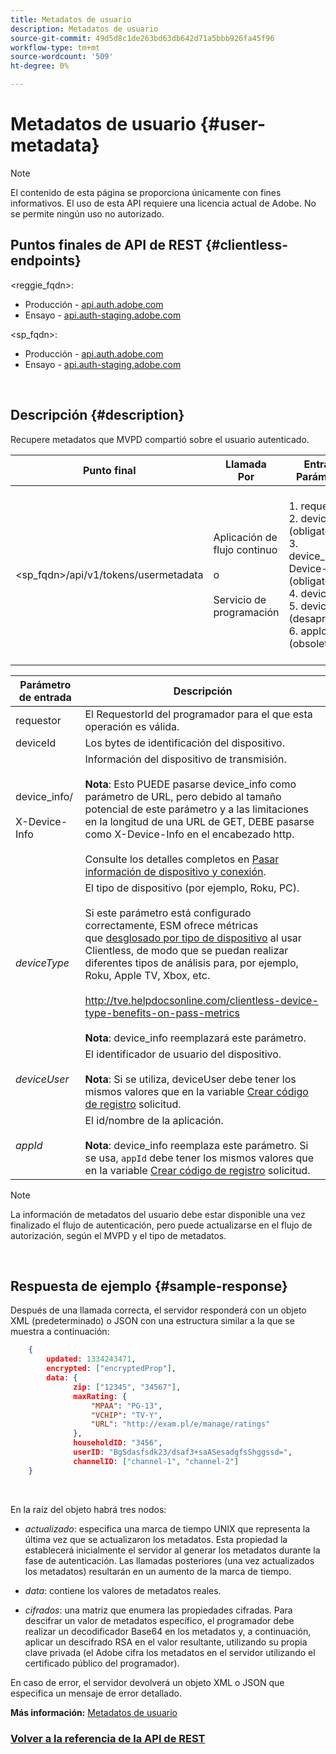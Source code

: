 ```yaml
---
title: Metadatos de usuario
description: Metadatos de usuario
source-git-commit: 49d5d8c1de263bd63db642d71a5bbb926fa45f96
workflow-type: tm+mt
source-wordcount: '509'
ht-degree: 0%

---
```



# Metadatos de usuario {#user-metadata}

>[!NOTE]
>
>El contenido de esta página se proporciona únicamente con fines informativos. El uso de esta API requiere una licencia actual de Adobe. No se permite ningún uso no autorizado.

## Puntos finales de API de REST {#clientless-endpoints}

&lt;reggie_fqdn>:

* Producción - [api.auth.adobe.com](http://api.auth.adobe.com/)
* Ensayo - [api.auth-staging.adobe.com](http://api.auth-staging.adobe.com/)

&lt;sp_fqdn>:

* Producción - [api.auth.adobe.com](http://api.auth.adobe.com/)
* Ensayo - [api.auth-staging.adobe.com](http://api.auth-staging.adobe.com/)

</br>

## Descripción {#description}

Recupere metadatos que MVPD compartió sobre el usuario autenticado.

<div>


| Punto final | Llamada  </br>Por | Entrada   </br>Parámetros | HTTP  </br>Método | Respuesta | HTTP  </br>Respuesta |
| --- | --- | --- | --- | --- | --- |
| &lt;sp_fqdn>/api/v1/tokens/usermetadata | Aplicación de flujo continuo</br></br>o</br></br>Servicio de programación | 1. requestor</br>2.  deviceId (obligatorio)</br>3.  device_info/X-Device-Info (obligatorio)</br>4.  deviceType</br>5.  deviceUser (desaprobada)</br>6.  appId (obsoleto) | GET | XML o JSON que contienen metadatos de usuario o detalles de error si no se realiza correctamente. | 200 - Éxito</br></br>404 - No se encontraron metadatos</br></br>412 - Token AuthN no válido (por ejemplo, token caducado) |


| Parámetro de entrada | Descripción |
| --- | --- |
| requestor | El RequestorId del programador para el que esta operación es válida. |
| deviceId | Los bytes de identificación del dispositivo. |
| device_info/</br></br>X-Device-Info | Información del dispositivo de transmisión.</br></br>**Nota**: Esto PUEDE pasarse device_info como parámetro de URL, pero debido al tamaño potencial de este parámetro y a las limitaciones en la longitud de una URL de GET, DEBE pasarse como X-Device-Info en el encabezado http. </br></br>Consulte los detalles completos en [Pasar información de dispositivo y conexión](http://tve.helpdocsonline.com/passing-device-information). |
| _deviceType_ | El tipo de dispositivo (por ejemplo, Roku, PC).</br></br>Si este parámetro está configurado correctamente, ESM ofrece métricas que [desglosado por tipo de dispositivo](http://tve.helpdocsonline.com/esm-overview$clientless_device_type) al usar Clientless, de modo que se puedan realizar diferentes tipos de análisis para, por ejemplo, Roku, Apple TV, Xbox, etc.</br></br>http://tve.helpdocsonline.com/clientless-device-type-benefits-on-pass-metrics </br></br>**Nota**: device_info reemplazará este parámetro. |
| _deviceUser_ | El identificador de usuario del dispositivo.</br></br>**Nota**: Si se utiliza, deviceUser debe tener los mismos valores que en la variable [Crear código de registro](http://tve.helpdocsonline.com/registration-code-request) solicitud. |
| _appId_ | El id/nombre de la aplicación. </br></br>**Nota**: device_info reemplaza este parámetro. Si se usa, `appId` debe tener los mismos valores que en la variable [Crear código de registro](http://tve.helpdocsonline.com/create-registration-page-/-login-uri) solicitud. |

>[!NOTE]
> 
>La información de metadatos del usuario debe estar disponible una vez finalizado el flujo de autenticación, pero puede actualizarse en el flujo de autorización, según el MVPD y el tipo de metadatos.

</br>

## Respuesta de ejemplo {#sample-response}

Después de una llamada correcta, el servidor responderá con un objeto XML (predeterminado) o JSON con una estructura similar a la que se muestra a continuación:

```JSON
    {
        updated: 1334243471,
        encrypted: ["encryptedProp"],
        data: {
              zip: ["12345", "34567"],
              maxRating: { 
                  "MPAA": "PG-13",
                  "VCHIP": "TV-Y", 
                  "URL": "http://exam.pl/e/manage/ratings"
              },
              householdID: "3456",
              userID: "BgSdasfsdk23/dsaf3+saASesadgfsShggssd=",
              channelID: ["channel-1", "channel-2"]
    }
```

 

En la raíz del objeto habrá tres nodos:

* *actualizado*: especifica una marca de tiempo UNIX que representa la última vez que se actualizaron los metadatos. Esta propiedad la establecerá inicialmente el servidor al generar los metadatos durante la fase de autenticación. Las llamadas posteriores (una vez actualizados los metadatos) resultarán en un aumento de la marca de tiempo.

* *data*: contiene los valores de metadatos reales. 

* *cifrados*: una matriz que enumera las propiedades cifradas. Para descifrar un valor de metadatos específico, el programador debe realizar un decodificador Base64 en los metadatos y, a continuación, aplicar un descifrado RSA en el valor resultante, utilizando su propia clave privada (el Adobe cifra los metadatos en el servidor utilizando el certificado público del programador).

En caso de error, el servidor devolverá un objeto XML o JSON que especifica un mensaje de error detallado.

**Más información:** [Metadatos de usuario](http://tve.helpdocsonline.com/user-metadata-v2)


### [Volver a la referencia de la API de REST](http://tve.helpdocsonline.com/rest-api-reference)
